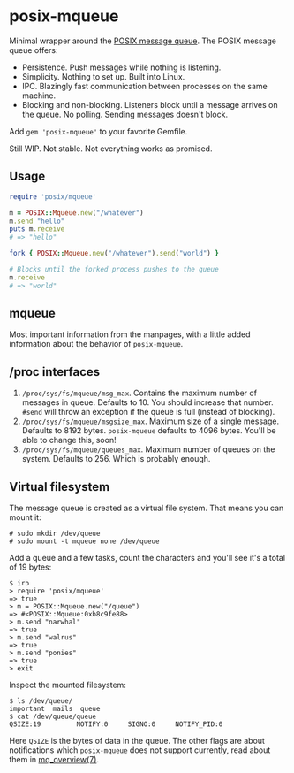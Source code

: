 # posix-mqueue

Minimal wrapper around the [POSIX message queue](pmq). The POSIX message queue
offers:

* Persistence. Push messages while nothing is listening.
* Simplicity. Nothing to set up. Built into Linux.
* IPC. Blazingly fast communication between processes on the same machine.
* Blocking and non-blocking. Listeners block until a message arrives on the
  queue. No polling. Sending messages doesn't block.

Add `gem 'posix-mqueue'` to your favorite Gemfile.

Still WIP. Not stable. Not everything works as promised.

## Usage

```ruby
require 'posix/mqueue'

m = POSIX::Mqueue.new("/whatever")
m.send "hello"
puts m.receive
# => "hello"

fork { POSIX::Mqueue.new("/whatever").send("world") }

# Blocks until the forked process pushes to the queue
m.receive
# => "world"
```

## mqueue

Most important information from the manpages, with a little added information
about the behavior of `posix-mqueue`.

## /proc interfaces

1. `/proc/sys/fs/mqueue/msg_max`. Contains the maximum number of messages in
   queue. Defaults to 10. You should increase that number. `#send` will throw an
   exception if the queue is full (instead of blocking).
2. `/proc/sys/fs/mqueue/msgsize_max`. Maximum size of a single message. Defaults
   to 8192 bytes. `posix-mqueue` defaults to 4096 bytes. You'll be able to
   change this, soon!
3. `/proc/sys/fs/mqueue/queues_max`. Maximum number of queues on the system.
   Defaults to 256. Which is probably enough.

## Virtual filesystem

The message queue is created as a virtual file system. That means you can mount
it:

    # sudo mkdir /dev/queue
    # sudo mount -t mqueue none /dev/queue

Add a queue and a few tasks, count the characters and you'll see it's a total of 19 bytes:

    $ irb
    > require 'posix/mqueue'
    => true
    > m = POSIX::Mqueue.new("/queue")
    => #<POSIX::Mqueue:0xb8c9fe88>
    > m.send "narwhal"
    => true
    > m.send "walrus"
    => true
    > m.send "ponies"
    => true
    > exit

Inspect the mounted filesystem:

    $ ls /dev/queue/
    important  mails  queue
    $ cat /dev/queue/queue
    QSIZE:19         NOTIFY:0     SIGNO:0     NOTIFY_PID:0

Here `QSIZE` is the bytes of data in the queue. The other flags are about
notifications which `posix-mqueue` does not support currently, read about them
in [mq_overview(7)][pmq].

[pmq]: http://man7.org/linux/man-pages/man7/mq_overview.7.html
